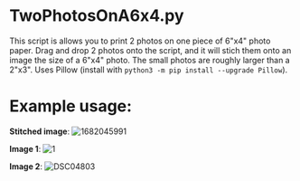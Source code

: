 # TwoPhotosOnA6x4.py

This script is allows you to print 2 photos on one piece of 6"x4" photo paper. Drag and drop 2 photos onto the script, and it will stich them onto an image the size of a 6"x4" photo. The small photos are roughly larger than a 2"x3". Uses Pillow (install with `python3 -m pip install --upgrade Pillow`).

# Example usage:

**Stitched image**:
![1682045991](https://user-images.githubusercontent.com/31831945/233530251-4932f58a-ba7a-4203-9bda-456f45b7a0f3.jpg)

**Image 1**:
![1](https://user-images.githubusercontent.com/31831945/233530169-9ae3d793-9d71-466f-a0ca-21757364a066.jpg)

**Image 2**:
![DSC04803](https://user-images.githubusercontent.com/31831945/233530199-49ab4303-4556-4bcc-8d64-feace2902f43.jpg)


